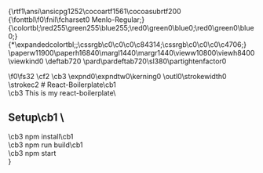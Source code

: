 {\rtf1\ansi\ansicpg1252\cocoartf1561\cocoasubrtf200
{\fonttbl\f0\fnil\fcharset0 Menlo-Regular;}
{\colortbl;\red255\green255\blue255;\red0\green0\blue0;\red0\green0\blue0;}
{\*\expandedcolortbl;;\cssrgb\c0\c0\c0\c84314;\cssrgb\c0\c0\c0\c4706;}
\paperw11900\paperh16840\margl1440\margr1440\vieww10800\viewh8400\viewkind0
\deftab720
\pard\pardeftab720\sl380\partightenfactor0

\f0\fs32 \cf2 \cb3 \expnd0\expndtw0\kerning0
\outl0\strokewidth0 \strokec2 # React-Boilerplate\cb1 \
\cb3 This is my react-boilerplate\
## Setup\cb1 \
\cb3 npm install\cb1 \
\cb3 npm run build\cb1 \
\cb3 npm start\
}